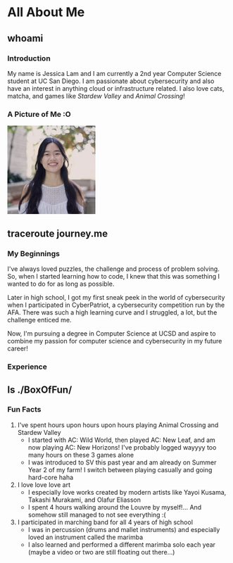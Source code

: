 # All About Me

## whoami
### Introduction
My name is Jessica Lam and I am currently a 2nd year Computer Science student at UC San Diego. I am passionate about cybersecurity and also have an interest in anything cloud or infrastructure related. I also love cats, matcha, and games like *Stardew Valley* and *Animal Crossing*!

### A Picture of Me :O
<img src="./Jessica_Lam.jpeg" alt="my profile picture" width="200"/>

## traceroute journey.me
### My Beginnings
I've always loved puzzles, the challenge and process of problem solving. So, when I started learning how to code, I knew that this was something I wanted to do for as long as possible.

Later in high school, I got my first sneak peek in the world of cybersecurity when I participated in CyberPatriot, a cybersecurity competition run by the AFA. There was such a high learning curve and I struggled, a lot, but the challenge enticed me.

Now, I'm pursuing a degree in Computer Science at UCSD and aspire to combine my passion for computer science and cybersecurity in my future career!

### Experience


## ls ./BoxOfFun/
### Fun Facts
1. I've spent hours upon hours upon hours playing Animal Crossing and Stardew Valley
    - I started with AC: Wild World, then played AC: New Leaf, and am now playing AC: New Horizons! I've probably logged wayyyy too many hours on these 3 games alone
    - I was introduced to SV this past year and am already on Summer Year 2 of my farm! I switch between playing casually and going hard-core haha
2. I love love love art
    - I especially love works created by modern artists like Yayoi Kusama, Takashi Murakami, and Olafur Eliasson
    - I spent 4 hours walking around the Louvre by myself!... And somehow still managed to not see everything :(
3. I participated in marching band for all 4 years of high school
    - I was in percussion (drums and mallet instruments) and especially loved an instrument called the marimba
    - I also learned and performed a different marimba solo each year (maybe a video or two are still floating out there...)